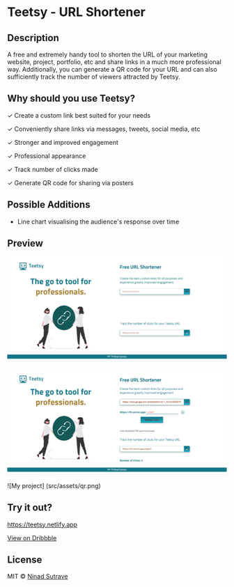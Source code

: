 # Teetsy - URL Shortener

## Description

A free and extremely handy tool to shorten the URL of your marketing website, project, portfolio, etc and share links in a much more professional way. Additionally, you can generate a QR code for your URL and can also sufficiently track the number of viewers attracted by Teetsy.

## Why should you use Teetsy?

✓ Create a custom link best suited for your needs

✓ Conveniently share links via messages, tweets, social media, etc

✓ Stronger and improved engagement

✓ Professional appearance

✓ Track number of clicks made

✓ Generate QR code for sharing via posters

## Possible Additions

- Line chart visualising the audience's response over time

## Preview

![This is how the website looks](src/assets/preview1.png)

![This is how the website looks](src/assets/preview2.png)

![My project] (src/assets/qr.png)

## Try it out?

https://teetsy.netlify.app

[View on Dribbble](https://dribbble.com/shots/20646112-Teetsy-URL-Shortening-Website)

## License

MIT © [Ninad Sutrave](https://ninadsutrave.in)
